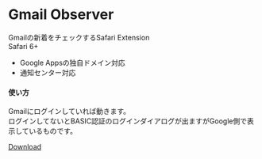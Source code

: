 # Gmail Observer

Gmailの新着をチェックするSafari Extension  
Safari 6+  

* Google Appsの独自ドメイン対応
* 通知センター対応

#### 使い方

Gmailにログインしていれば動きます。  
ログインしてないとBASIC認証のログインダイアログが出ますがGoogle側で表示しているものです。

[Download](https://github.com/22century/Gmail-Observer/releases/download/0.4.0/gmailobserver.safariextz)
